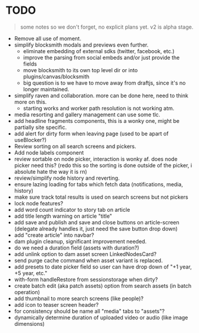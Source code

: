 # TODO

> some notes so we don't forget, no explicit plans yet.  v2 is alpha stage.

* Remove all use of moment.
* simplify blocksmith modals and previews even further.
  * eliminate embedding of external sdks (twitter, facebook, etc.)
  * improve the parsing from social embeds and/or just provide the fields
  * move blocksmith to its own top level dir or into plugins/canvas/blocksmith
  * big question is to we have to move away from draftjs, since it's no longer maintained.
* simplify raven and collaboration.  more can be done here, need to think more on this.
  * starting works and worker path resolution is not working atm.
* media resorting and gallery management can use some tlc.
* add headline fragments components, this is a wonky one, might be partially site specific.
* add alert for dirty form when leaving page (used to be apart of useBlocker?)
* Review sorting on all search screens and pickers.
* Add node labels component
* review sortable on node picker, interaction is wonky af.  does node picker need this? (redo this so the sorting is done outside of the picker, i absolute hate the way it is rn)
* review/simplify node history and reverting.
* ensure lazing loading for tabs which fetch data (notifications, media, history)
* make sure track total results is used on search screens but not pickers
* lock node features?
* add word count indicator to story tab on article
* add title length warning on article "title"
* add save and publish and save and close buttons on article-screen (delegate already handles it, just need the save button drop down)
* add "create article" into navbar?
* dam plugin cleanup, significant improvement needed.
* do we need a duration field (assets with duration?)
* add unlink option to dam asset screen LinkedNodesCard?
* send purge cache command when asset variant is replaced.
* add presets to date picker field so user can have drop down of "+1 year, +5 year, etc."
* with-form handleRestore from sessionstorage when dirty?
* create batch edit (aka patch assets) option from search assets (in batch operation)
* add thumbnail to more search screens (like people)?
* add icon to teaser screen header?
* for consistency should be name all "media" tabs to "assets"?
* dynamically determine duration of uploaded video or audio (like image dimensions)
